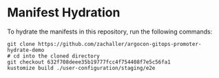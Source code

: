 # Manifest Hydration

To hydrate the manifests in this repository, run the following commands:

```shell
git clone https://github.com/zachaller/argocon-gitops-promoter-hydrate-demo
# cd into the cloned directory
git checkout 632f708deee35b19777fcc4f754408f7e5c56fa1
kustomize build ./user-configuration/staging/e2e
```
